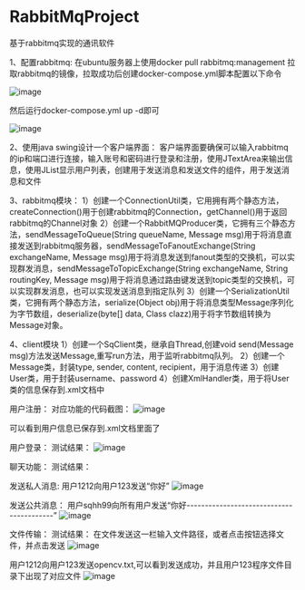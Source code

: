 # RabbitMqProject
基于rabbitmq实现的通讯软件

1、配置rabbitmq: 在ubuntu服务器上使用docker pull rabbitmq:management 拉取rabbitmq的镜像，拉取成功后创建docker-compose.yml脚本配置以下命令

 ![image](https://github.com/user-attachments/assets/5020c393-d4be-49f4-bf1e-c813834eaecc)

然后运行docker-compose.yml up -d即可

 ![image](https://github.com/user-attachments/assets/c960d5e7-6f85-4e47-88f6-36098ec5cec2)


2、使用java swing设计一个客户端界面：
客户端界面要确保可以输入rabbitmq的ip和端口进行连接，输入账号和密码进行登录和注册，使用JTextArea来输出信息，使用JList显示用户列表，创建用于发送消息和发送文件的组件，用于发送消息和文件

3、rabbitmq模块：
1）创建一个ConnectionUtil类，它用拥有两个静态方法，createConnection()用于创建rabbitmq的Connection，getChannel()用于返回rabbitmq的Channel对象
2）创建一个RabbitMQProducer类，它拥有三个静态方法，sendMessageToQueue(String queueName, Message msg)用于将消息直接发送到rabbitmq服务器，sendMessageToFanoutExchange(String exchangeName, Message msg)用于将消息发送到fanout类型的交换机，可以实现群发消息，sendMessageToTopicExchange(String exchangeName, String routingKey, Message msg)用于将消息通过路由键发送到topic类型的交换机，可以实现群发消息，也可以实现发送消息到指定队列
3）创建一个SerializationUtil类，它拥有两个静态方法，serialize(Object obj)用于将消息类型Message序列化为字节数组，deserialize(byte[] data, Class<T> clazz)用于将字节数组转换为Message对象。

4、client模块
1）创建一个SqClient类，继承自Thread,创建void send(Message msg)方法发送Message,重写run方法，用于监听rabbitmq队列。
2）创建一个Message类，封装type, sender, content, recipient，用于消息传递
3）创建User类，用于封装username、password
4）创建XmlHandler类，用于将User类的信息保存到.xml文档中

用户注册：
对应功能的代码截图：
 ![image](https://github.com/user-attachments/assets/6876e019-0edd-4504-81ea-8334df937f9e)

可以看到用户信息已保存到.xml文档里面了
 

用户登录：
测试结果：
 ![image](https://github.com/user-attachments/assets/5f1d84e6-7437-4c26-8b1d-ebd6f962f563)


聊天功能：
测试结果：

发送私人消息:
用户1212向用户123发送“你好”
 ![image](https://github.com/user-attachments/assets/09f2a692-14f9-4cb1-b0f1-d655190f4e5f)

发送公共消息：
用户sqhh99向所有用户发送“你好-----------------------------------------”
 ![image](https://github.com/user-attachments/assets/6a323a6c-0e88-46e3-8b54-88102890db5c)


文件传输：
测试结果：
在文件发送这一栏输入文件路径，或者点击按钮选择文件，并点击发送
 ![image](https://github.com/user-attachments/assets/2c5f2fa8-99b6-41cb-b024-8a947f33bbac)

用户1212向用户123发送opencv.txt,可以看到发送成功，并且用户123程序文件目录下出现了对应文件
 ![image](https://github.com/user-attachments/assets/32469940-a12c-4ecc-a872-422510d8aec5)




